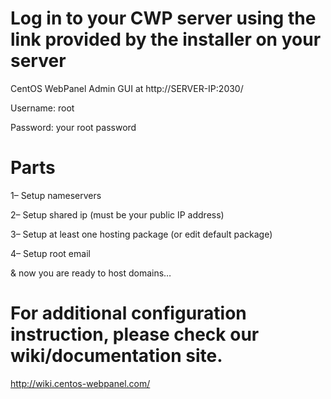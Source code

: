 # Log in to your CWP server using the link provided by the installer on your server
CentOS WebPanel Admin GUI at http://SERVER-IP:2030/

Username: root

Password: your root password

# Parts
1– Setup nameservers

2– Setup shared ip (must be your public IP address)

3– Setup at least one hosting package (or edit default package)

4– Setup root email

& now you are ready to host domains…

# For additional configuration instruction, please check our wiki/documentation site.
http://wiki.centos-webpanel.com/
